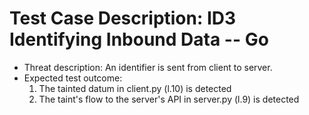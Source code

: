 # Test Case Description: ID3 Identifying Inbound Data -- Go
- Threat description: An identifier is sent from client to server.
- Expected test outcome:
  1. The tainted datum in client.py (l.10) is detected
  2. The taint's flow to the server's API in server.py (l.9) is detected